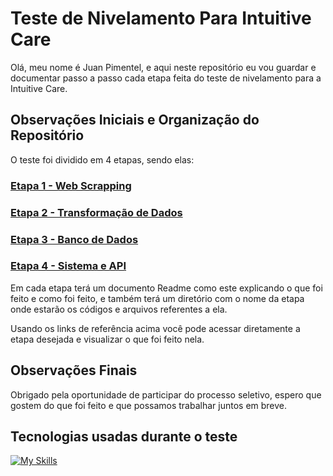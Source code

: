 # Teste de Nivelamento Para Intuitive Care
Olá, meu nome é Juan Pimentel, e aqui neste repositório eu vou guardar e documentar passo a passo cada etapa feita do teste de nivelamento para a Intuitive Care.

## Observações Iniciais e Organização do Repositório
O teste foi dividido em 4 etapas, sendo elas:

### [Etapa 1 - Web Scrapping](etapa_web_scrapping)
### [Etapa 2 - Transformação de Dados](etapa_transformacao_de_dados)
### [Etapa 3 - Banco de Dados](etapa_banco_de_dados)
### [Etapa 4 - Sistema e API](etapa_sistema_e_api)

Em cada etapa terá um documento Readme como este explicando o que foi feito e como foi feito, e também terá um diretório com o nome da etapa onde estarão os códigos e arquivos referentes a ela.

Usando os links de referência acima você pode acessar diretamente a etapa desejada e visualizar o que foi feito nela.

## Observações Finais

Obrigado pela oportunidade de participar do processo seletivo, espero que gostem do que foi feito e que possamos trabalhar juntos em breve.

## Tecnologias usadas durante o teste
[![My Skills](https://skillicons.dev/icons?i=python,fastapi,vue,postgresql,docker,gcp,firebase,vercel&perline=4)](https://skillicons.dev)